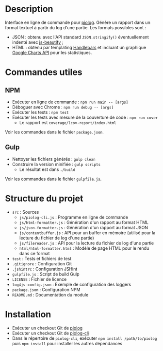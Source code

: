 # Description

Interface en ligne de commande pour [piolog](https://github.com/cicithesquirrel/piolog). Génère un rapport dans un format textuel à partir du log d'une partie. Les formats possibles sont :
  * JSON : obtenu avec l'API standard `JSON.stringify()` éventuellement indenté avec [js-beautify](https://www.npmjs.com/package/js-beautify) ;
  * HTML : obtenu par templating [Handlebars](http://handlebarsjs.com/) et incluant un graphique [Google Charts API](https://developers.google.com/chart/) pour les statistiques.

# Commandes utiles

## NPM

  * Exécuter en ligne de commande : `npm run main -- [args]`
  * Déboguer avec Chrome : `npm run debug -- [args]`
  * Exécuter les tests : `npm test`
  * Exécuter les tests avec mesure de la couverture de code : `npm run cover`
    * Le rapport est `coverage/lcov-report/index.html`

Voir les commandes dans le fichier `package.json`.

## Gulp

  * Nettoyer les fichiers générés : `gulp clean`
  * Construire la version minifiée : `gulp scripts`
    * Le résultat est dans `./build`

Voir les commandes dans le fichier `gulpfile.js`.

# Structure du projet

  * `src` : Sources
    * `js/piolog-cli.js` : Programme en ligne de commande
    * `js/html-formatter.js` : Génération d'un rapport au format HTML
    * `js/json-formatter.js` : Génération d'un rapport au format JSON
    * `js/contentbuffer.js` : API pour un buffer en mémoire (utilisé pour la lecture du fichier de log d'une partie)
    * `js/filereader.js` : API pour la lecture du fichier de log d'une partie
    * `html/html-formatter.html` : Modèle de page HTML pour le rendu dans ce format
  * `test` : Tests et fichiers de test
  * `.gitignore` : Configuration Git
  * `.jshintrc` : Configuration JSHint
  * `gulpfile.js` : Script de build Gulp
  * `LICENSE` : Fichier de licence
  * `log4js-config.json` : Exemple de configuration des loggers
  * `package.json` : Configuration NPM
  * `README.md` : Documentation du module

# Installation

  * Exécuter un checkout Git de [piolog](https://github.com/cicithesquirrel/piolog)
  * Exécuter un checkout Git de [piolog-cli](https://github.com/cicithesquirrel/piolog-cli)
  * Dans le répertoire de `piolog-cli`, exécuter `npm install /path/to/piolog` puis `npm install` pour installer les autres dépendances